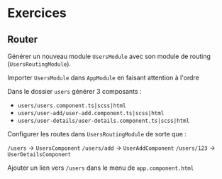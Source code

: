 # Exercices

## Router

Générer un nouveau module `UsersModule` avec son module de routing (`UsersRoutingModule`).

Importer `UsersModule` dans `AppModule` en faisant attention à l'ordre

Dans le dossier `users` générer 3 composants :

- `users/users.component.ts|scss|html`
- `users/user-add/user-add.component.ts|scss|html`
- `users/user-details/user-details.component.ts|scss|html`

Configurer les routes dans `UsersRoutingModule` de sorte que :

`/users` -> `UsersComponent`
`/users/add` -> `UserAddComponent`
`/users/123` -> `UserDetailsComponent`

Ajouter un lien vers `/users` dans le menu de `app.component.html`

